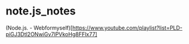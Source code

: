 # note.js_notes
(Node.js. - Webformyself)[https://www.youtube.com/playlist?list=PLD-piGJ3Dtl2ONwiGv7lPVkoHg8FFlx77]
